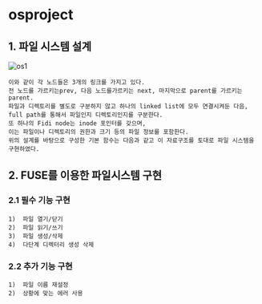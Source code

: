 # osproject

## 1.	파일 시스템 설계 

![os1](https://user-images.githubusercontent.com/34092568/50624157-96a23280-0f60-11e9-8b9b-a29e39a0875c.png)
    
    이와 같이 각 노드들은 3개의 링크를 가지고 있다.
    전 노드를 가르키는prev, 다음 노드를가르키는 next, 마지막으로 parent를 가르키는 parent.
    파일과 디렉토리를 별도로 구분하지 않고 하나의 linked list에 모두 연결시켜둔 다음, 
    full path를 통해서 파일인지 디렉토리인지를 구분한다.
    또 하나의 Fidi node는 inode 포인터를 갖으며, 
    이는 파일이나 디렉토리의 권한과 크기 등의 파일 정보를 포함한다.
    위의 설계를 바탕으로 구성한 기본 함수는 다음과 같고 이 자료구조를 토대로 파일 시스템을 구현하였다. 

## 2.	FUSE를 이용한 파일시스템 구현

  ### 2.1	필수 기능 구현
    1)	파일 열기/닫기
    2)	파일 읽기/쓰기
    3)	파일 생성/삭제
    4)	다단계 디렉터리 생성 삭제

  ### 2.2	추가 기능 구현
    1)	파일 이름 재설정
    2)	상황에 맞는 에러 사용

